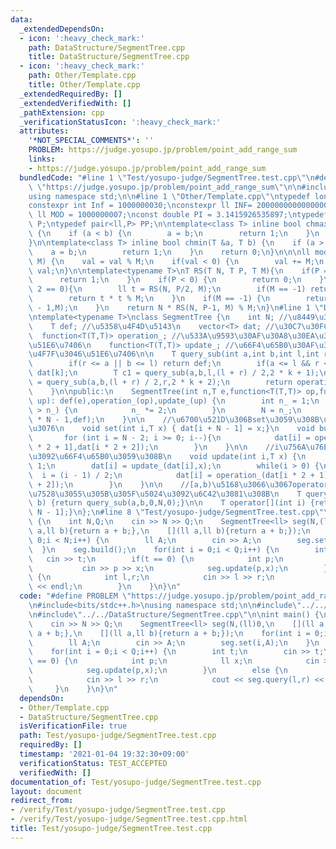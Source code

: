 ```yaml
---
data:
  _extendedDependsOn:
  - icon: ':heavy_check_mark:'
    path: DataStructure/SegmentTree.cpp
    title: DataStructure/SegmentTree.cpp
  - icon: ':heavy_check_mark:'
    path: Other/Template.cpp
    title: Other/Template.cpp
  _extendedRequiredBy: []
  _extendedVerifiedWith: []
  _pathExtension: cpp
  _verificationStatusIcon: ':heavy_check_mark:'
  attributes:
    '*NOT_SPECIAL_COMMENTS*': ''
    PROBLEM: https://judge.yosupo.jp/problem/point_add_range_sum
    links:
    - https://judge.yosupo.jp/problem/point_add_range_sum
  bundledCode: "#line 1 \"Test/yosupo-judge/SegmentTree.test.cpp\"\n#define PROBLEM\
    \ \"https://judge.yosupo.jp/problem/point_add_range_sum\"\n\n#include<bits/stdc++.h>\n\
    using namespace std;\n\n#line 1 \"Other/Template.cpp\"\ntypedef long long ll;\n\
    constexpr int Inf = 1000000030;\nconstexpr ll INF= 2000000000000000000;\nconstexpr\
    \ ll MOD = 1000000007;\nconst double PI = 3.1415926535897;\ntypedef pair<ll,ll>\
    \ P;\ntypedef pair<ll,P> PP;\n\ntemplate<class T> inline bool chmax(T &a, T b)\
    \ {\n    if (a < b) {\n        a = b;\n        return 1;\n    }\n    return 0;\n\
    }\n\ntemplate<class T> inline bool chmin(T &a, T b) {\n    if (a > b) {\n    \
    \    a = b;\n        return 1;\n    }\n    return 0;\n}\n\n\nll mod(ll val, ll\
    \ M) {\n    val = val % M;\n    if(val < 0) {\n        val += M;\n    }\n    return\
    \ val;\n}\n\ntemplate<typename T>\nT RS(T N, T P, T M){\n    if(P == 0) {\n  \
    \      return 1;\n    }\n    if(P < 0) {\n        return 0;\n    }\n    if(P %\
    \ 2 == 0){\n        ll t = RS(N, P/2, M);\n        if(M == -1) return t * t;\n\
    \        return t * t % M;\n    }\n    if(M == -1) {\n        return N * RS(N,P\
    \ - 1,M);\n    }\n    return N * RS(N, P-1, M) % M;\n}\n#line 1 \"DataStructure/SegmentTree.cpp\"\
    \ntemplate<typename T>\nclass SegmentTree {\n    int N; //\u8449\u306E\u6570\n\
    \    T def; //\u5358\u4F4D\u5143\n    vector<T> dat; //\u30C7\u30FC\u30BF\n  \
    \  function<T(T,T)> operation_; //\u533A\u9593\u30AF\u30A8\u30EA\u3067\u4F7F\u3046\
    \u51E6\u7406\n    function<T(T,T)> update_; //\u66F4\u65B0\u30AF\u30A8\u30EA\u3067\
    \u4F7F\u3046\u51E6\u7406\n\n    T query_sub(int a,int b,int l,int r,int k) {\n\
    \        if(r <= a || b <= l) return def;\n        if(a <= l && r <= b) return\
    \ dat[k];\n        T c1 = query_sub(a,b,l,(l + r) / 2,2 * k + 1);\n        T c2\
    \ = query_sub(a,b,(l + r) / 2,r,2 * k + 2);\n        return operation_(c1,c2);\n\
    \    }\n\npublic:\n    SegmentTree(int n,T e,function<T(T,T)> op,function<T(T,T)>\
    \ up): def(e),operation_(op),update_(up) {\n        int n_ = 1;\n        while(n\
    \ > n_) {\n            n_ *= 2;\n        }\n        N = n_;\n        dat = vector<T>(2\
    \ * N - 1,def);\n    }\n\n    //\u6700\u521D\u306Bset\u3059\u308B\u6642\u306B\u547C\
    \u3076\n    void set(int i,T x) { dat[i + N - 1] = x;}\n    void build() {\n \
    \       for (int i = N - 2; i >= 0; i--){\n            dat[i] = operation_(dat[i\
    \ * 2 + 1],dat[i * 2 + 2]);\n        }\n    }\n\n    //i\u756A\u76EE\u306E\u5024\
    \u3092\u66F4\u65B0\u3059\u308B\n    void update(int i,T x) {\n        i += N -\
    \ 1;\n        dat[i] = update_(dat[i],x);\n        while(i > 0) {\n          \
    \  i = (i - 1) / 2;\n            dat[i] = operation_(dat[i * 2 + 1],dat[i * 2\
    \ + 2]);\n        }\n    }\n\n    //[a,b)\u5168\u3066\u3067operator\u3092\u4F5C\
    \u7528\u3055\u305B\u305F\u5024\u3092\u6C42\u3081\u308B\n    T query(int a,int\
    \ b) {return query_sub(a,b,0,N,0);}\n\n    T operator[](int i) {return dat[i +\
    \ N - 1];}\n};\n#line 8 \"Test/yosupo-judge/SegmentTree.test.cpp\"\n\nint main()\
    \ {\n    int N,Q;\n    cin >> N >> Q;\n    SegmentTree<ll> seg(N,(ll)0,\n    [](ll\
    \ a,ll b){return a + b;},\n    [](ll a,ll b){return a + b;});\n    for(int i =\
    \ 0;i < N;i++) {\n        ll A;\n        cin >> A;\n        seg.set(i,A);\n  \
    \  }\n    seg.build();\n    for(int i = 0;i < Q;i++) {\n        int t;\n     \
    \   cin >> t;\n        if(t == 0) {\n            int p;\n            ll x;\n \
    \           cin >> p >> x;\n            seg.update(p,x);\n        }\n        else\
    \ {\n            int l,r;\n            cin >> l >> r;\n            cout << seg.query(l,r)\
    \ << endl;\n        }\n    }\n}\n"
  code: "#define PROBLEM \"https://judge.yosupo.jp/problem/point_add_range_sum\"\n\
    \n#include<bits/stdc++.h>\nusing namespace std;\n\n#include\"../../Other/Template.cpp\"\
    \n#include\"../../DataStructure/SegmentTree.cpp\"\n\nint main() {\n    int N,Q;\n\
    \    cin >> N >> Q;\n    SegmentTree<ll> seg(N,(ll)0,\n    [](ll a,ll b){return\
    \ a + b;},\n    [](ll a,ll b){return a + b;});\n    for(int i = 0;i < N;i++) {\n\
    \        ll A;\n        cin >> A;\n        seg.set(i,A);\n    }\n    seg.build();\n\
    \    for(int i = 0;i < Q;i++) {\n        int t;\n        cin >> t;\n        if(t\
    \ == 0) {\n            int p;\n            ll x;\n            cin >> p >> x;\n\
    \            seg.update(p,x);\n        }\n        else {\n            int l,r;\n\
    \            cin >> l >> r;\n            cout << seg.query(l,r) << endl;\n   \
    \     }\n    }\n}\n"
  dependsOn:
  - Other/Template.cpp
  - DataStructure/SegmentTree.cpp
  isVerificationFile: true
  path: Test/yosupo-judge/SegmentTree.test.cpp
  requiredBy: []
  timestamp: '2021-01-04 19:32:30+09:00'
  verificationStatus: TEST_ACCEPTED
  verifiedWith: []
documentation_of: Test/yosupo-judge/SegmentTree.test.cpp
layout: document
redirect_from:
- /verify/Test/yosupo-judge/SegmentTree.test.cpp
- /verify/Test/yosupo-judge/SegmentTree.test.cpp.html
title: Test/yosupo-judge/SegmentTree.test.cpp
---
```

